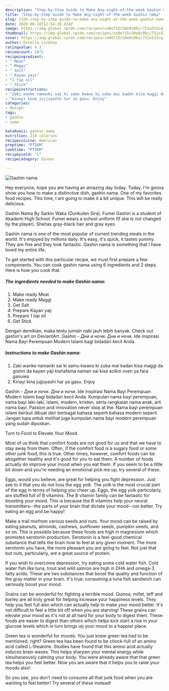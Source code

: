 ```yaml
---
description: "Step-by-Step Guide to Make Any-night-of-the-week Gashin nama"
title: "Step-by-Step Guide to Make Any-night-of-the-week Gashin nama"
slug: 1326-step-by-step-guide-to-make-any-night-of-the-week-gashin-nama
date: 2020-08-16T12:54:26.434Z
image: https://img-global.cpcdn.com/recipes/ce0e715c50e0c8bc/751x532cq70/gashin-nama-recipe-main-photo.jpg
thumbnail: https://img-global.cpcdn.com/recipes/ce0e715c50e0c8bc/751x532cq70/gashin-nama-recipe-main-photo.jpg
cover: https://img-global.cpcdn.com/recipes/ce0e715c50e0c8bc/751x532cq70/gashin-nama-recipe-main-photo.jpg
author: Estella Lindsey
ratingvalue: 4.3
reviewcount: 2871
recipeingredient:
- " Meat"
- " Maggi"
- " Salt"
- " Kayan yaji"
- "1 tsp oil"
- " Stick"
recipeinstructions:
- "Zaki wanke namanki sai ki samu kwano ki zuba mai kadan kisa maggi da gishiri da kayan yaji kishafama naman sai kisa acikin oven ya fara gasuwa"
- "Kinayi kina jujjuyashi har ya gasu. Enjoy"
categories:
- Recipe
tags:
- gashin
- nama

katakunci: gashin nama 
nutrition: 219 calories
recipecuisine: American
preptime: "PT26M"
cooktime: "PT36M"
recipeyield: "1"
recipecategory: Dinner

---
```



![Gashin nama](https://img-global.cpcdn.com/recipes/ce0e715c50e0c8bc/751x532cq70/gashin-nama-recipe-main-photo.jpg)

Hey everyone, hope you are having an amazing day today. Today, I'm gonna show you how to make a distinctive dish, gashin nama. One of my favorites food recipes. This time, I am going to make it a bit unique. This will be really delicious.

Gashin Nama By Sarkin Waka (Dunkulen Sira). Fumei Gashin is a student of Akademi High School. Fumei wears a school uniform (If she is not changed by the player). Shehas gray-black hair and gray eyes.

Gashin nama is one of the most popular of current trending meals in the world. It's enjoyed by millions daily. It's easy, it's quick, it tastes yummy. They are fine and they look fantastic. Gashin nama is something that I have loved my entire life.


To get started with this particular recipe, we must first prepare a few components. You can cook gashin nama using 6 ingredients and 2 steps. Here is how you cook that.

<!--inarticleads1-->

##### The ingredients needed to make Gashin nama:

1. Make ready  Meat
1. Make ready  Maggi
1. Get  Salt
1. Prepare  Kayan yaji
1. Prepare 1 tsp oil
1. Get  Stick


Dengan demikian, maka tentu jumlah nabi jauh lebih banyak. Check out gashin&#39;s art on DeviantArt. Gashin - Дни и ночи. Дни и ночи. Ide inspirasi Nama Bayi Perempuan Modern Islami bagi bidadari kecil Anda. 

<!--inarticleads2-->

##### Instructions to make Gashin nama:

1. Zaki wanke namanki sai ki samu kwano ki zuba mai kadan kisa maggi da gishiri da kayan yaji kishafama naman sai kisa acikin oven ya fara gasuwa
1. Kinayi kina jujjuyashi har ya gasu. Enjoy


Gashin - Дни и ночи. Дни и ночи. Ide inspirasi Nama Bayi Perempuan Modern Islami bagi bidadari kecil Anda. Kumpulan nama bayi perempuan, nama bayi laki-laki, islami, modern, kristen, serta rangkaian nama anak, arti nama bayi. Passion and innovation never stop at the. Nama bayi perempuan islami berikut dibuat dari berbagai bahasa seperti bahasa modern seperti Jangan lupa untuk melihat juga kumpulan nama bayi modern perempuan yang sudah diposkan. 

Turn to Food to Elevate Your Mood


Most of us think that comfort foods are not good for us and that we have to stay away from them. Often, if the comfort food is a sugary food or some other junk food, this is true. Other times, however, comfort foods can be altogether healthy and it's good for you to eat them. A number of foods actually do improve your mood when you eat them. If you seem to be a little bit down and you're needing an emotional pick me up, try several of these.

Eggs, would you believe, are great for helping you fight depression. Just see to it that you do not toss the egg yolk. The yolk is the most crucial part of the egg in terms of helping you cheer up. Eggs, the egg yolk particularly, are stuffed full of B vitamins. The B vitamin family can be fantastic for boosting your mood. This is because the B vitamins help your neural transmitters--the parts of your brain that dictate your mood--run better. Try eating an egg and be happy!

Make a trail mixfrom various seeds and nuts. Your mood can be raised by eating peanuts, almonds, cashews, sunflower seeds, pumpkin seeds, and so on. This is possible because these foods are high in magnesium which promotes serotonin production. Serotonin is a feel-good chemical substance that tells the brain how to feel at any given moment. The more serotonin you have, the more pleasant you are going to feel. Not just that but nuts, particularly, are a great source of protein.

If you wish to overcome depression, try eating some cold water fish. Cold water fish like tuna, trout and wild salmon are high in DHA and omega-3 fatty acids. These are two substances that boost the quality and function of the gray matter in your brain. It's true: consuming a tuna fish sandwich can seriously boost your mood. 

Grains can be wonderful for fighting a terrible mood. Quinoa, millet, teff and barley are all truly great for helping increase your happiness levels. They help you feel full also which can actually help to make your mood better. It's not difficult to feel a little bit off when you are starving! These grains can elevate your mood as it's not at all hard for your body to digest them. These foods are easier to digest than others which helps kick start a rise in your glucose levels which in turn brings up your mood to a happier place.

Green tea is wonderful for moods. You just knew green tea had to be mentioned, right? Green tea has been found to be chock-full of an amino acid called L-theanine. Studies have found that this amino acid actually induces brain waves. This helps sharpen your mental energy while simultaneously calming your body. You were already aware that that green tea helps you feel better. Now you are aware that it helps you to raise your moods also!

So you see, you don't need to consume all that junk food when you are wanting to feel better! Try several of these instead!

